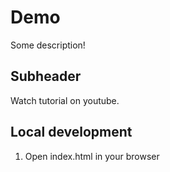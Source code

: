 # Demo

Some description!

## Subheader

Watch tutorial on youtube.

## Local development

1. Open index.html in your browser